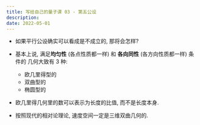```yaml
---
title: 写给自己的量子课 03 - 第五公设
description:
date: 2022-05-01
---
```


- 如果平行公设确实可以看成是不成立的, 那将会怎样?
- 基本上说, 满足**均匀性** (各点性质都一样) 和
  **各向同性** (各方向性质都一样) 条件的
  几何大致有 3 种:
  - 欧几里得型的
  - 双曲型的
  - 椭圆型的

- 欧几里得几何里的数可以表示为长度的比值,
  而不是长度本身.

- 按照现代的相对论理论, 速度空间一定是三维双曲几何的.
